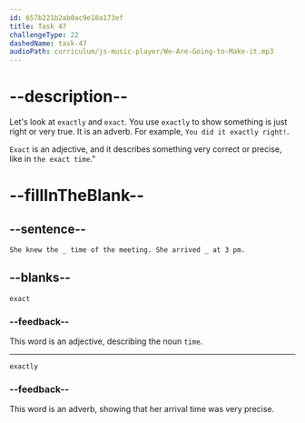 ```yaml
---
id: 657b221b2ab0ac9e18a173ef
title: Task 47
challengeType: 22
dashedName: task-47
audioPath: curriculum/js-music-player/We-Are-Going-to-Make-it.mp3
---
```


# --description--

Let's look at `exactly` and `exact`. You use `exactly` to show something is just right or very true. It is an adverb. For example, `You did it exactly right!`.

`Exact` is an adjective, and it describes something very correct or precise, like in `the exact time`."

# --fillInTheBlank--

## --sentence--

`She knew the _ time of the meeting. She arrived _ at 3 pm.`

## --blanks--

`exact`

### --feedback--

This word is an adjective, describing the noun `time`.

---

`exactly`

### --feedback--

This word is an adverb, showing that her arrival time was very precise.
